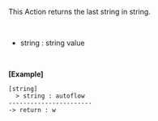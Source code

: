 This Action returns the last string in string.

<br/>

- string : string value

<br/>

**[Example]**
```
[string]
  > string : autoflow
-----------------------
-> return : w
```
